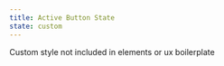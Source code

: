 ```yaml
---
title: Active Button State
state: custom
---
```

Custom style not included in elements or ux boilerplate
